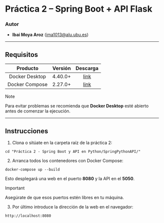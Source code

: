 # Práctica 2 – Spring Boot + API Flask

### Autor  
- **Ibai Moya Aroz** ([ima1013@alu.ubu.es](mailto:ima1013@alu.ubu.es))

---

## Requisitos

| **Producto** | **Versión** | **Descarga** |
|:------:|:--------:|:------------:|
| Docker Desktop | 4.40.0+ | [link](https://www.docker.com/products/docker-desktop/) |
| Docker Compose | 2.27.0+ | [link](https://docs.docker.com/compose/install/#:~:text=Mac-,Windows,-Tip) |

> [!NOTE]  
> Para evitar problemas se recomienda que **Docker Desktop** esté abierto antes de comenzar la ejecución.

---

## Instrucciones

1. Clona o sitúate en la carpeta raíz de la práctica 2:
```
cd "Práctica 2 - Spring Boot y API en Python/SpringPythonAPI/"
```
2. Arranca todos los contenedores con Docker Compose:
```
docker-compose up --build
```

Esto desplegará una web en el puerto **8080** y la API en el **5050**.

> [!IMPORTANT]  
> Asegúrate de que esos puertos estén libres en tu máquina.

3. Por último introduce la dirección de la web en el navegador:
```
http://localhost:8080
```